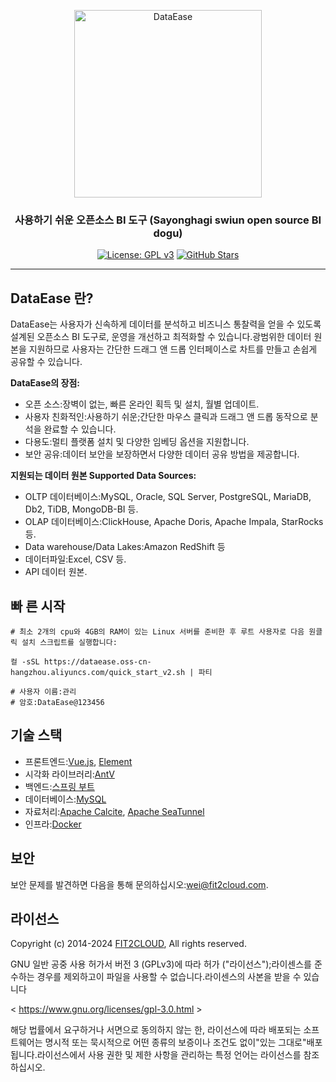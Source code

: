 <p align="center"><a href="https://dataease.io"><img src="https://dataease.oss-cn-hangzhou.aliyuncs.com/img/dataease-logo.png" alt="DataEase" width="300" /></a></p>
<h3 align="center">사용하기 쉬운 오픈소스 BI 도구 (Sayonghagi swiun open source BI dogu)</h3>
<p align="center">
  <a href="https://www.gnu.org/licenses/gpl-3.0.html"><img src="https://img.shields.io/github/license/dataease/dataease?color=%231890FF" alt="License: GPL v3"></a>
  <a href="https://github.com/dataease/dataease"><img src="https://img.shields.io/github/stars/dataease/dataease?color=%231890FF&style=flat-square" alt="GitHub Stars"></a>
</p>

------------------------------

## DataEase 란?

DataEase는 사용자가 신속하게 데이터를 분석하고 비즈니스 통찰력을 얻을 수 있도록 설계된 오픈소스 BI 도구로, 운영을 개선하고 최적화할 수 있습니다.광범위한 데이터 원본을 지원하므로 사용자는 간단한 드래그 앤 드롭 인터페이스로 차트를 만들고 손쉽게 공유할 수 있습니다.

**DataEase의 장점:**

-   오픈 소스:장벽이 없는, 빠른 온라인 획득 및 설치, 월별 업데이트.
-   사용자 친화적인:사용하기 쉬운;간단한 마우스 클릭과 드래그 앤 드롭 동작으로 분석을 완료할 수 있습니다.
-   다용도:멀티 플랫폼 설치 및 다양한 임베딩 옵션을 지원합니다.
-   보안 공유:데이터 보안을 보장하면서 다양한 데이터 공유 방법을 제공합니다.

**지원되는 데이터 원본 Supported Data Sources:**

- OLTP 데이터베이스:MySQL, Oracle, SQL Server, PostgreSQL, MariaDB, Db2, TiDB, MongoDB-BI 등.
- OLAP 데이터베이스:ClickHouse, Apache Doris, Apache Impala, StarRocks 등.
- Data warehouse/Data Lakes:Amazon RedShift 등
- 데이터파일:Excel, CSV 등.
- API 데이터 원본.

## 빠 른 시작

```
# 최소 2개의 cpu와 4GB의 RAM이 있는 Linux 서버를 준비한 후 루트 사용자로 다음 원클릭 설치 스크립트를 실행합니다:

컬 -sSL https://dataease.oss-cn-hangzhou.aliyuncs.com/quick_start_v2.sh | 파티

# 사용자 이름:관리
# 암호:DataEase@123456
```

## 기술 스택

- 프론트엔드:[Vue.js](https://vuejs.org/), [Element](https://element.eleme.cn/)
- 시각화 라이브러리:[AntV](https://antv.vision/zh)
- 백엔드:[스프링 부트](https://spring.io/projects/spring-boot)
- 데이터베이스:[MySQL](https://www.mysql.com/)
- 자료처리:[Apache Calcite](https://github.com/apache/calcite/), [Apache SeaTunnel](https://github.com/apache/seatunnel)
- 인프라:[Docker](https://www.docker.com/)

## 보안

보안 문제를 발견하면 다음을 통해 문의하십시오:wei@fit2cloud.com.

## 라이선스

Copyright (c) 2014-2024 [FIT2CLOUD](https://fit2cloud.com/), All rights reserved.

GNU 일반 공중 사용 허가서 버전 3 (GPLv3)에 따라 허가 ("라이선스");라이센스를 준수하는 경우를 제외하고이 파일을 사용할 수 없습니다.라이센스의 사본을 받을 수 있습니다

< https://www.gnu.org/licenses/gpl-3.0.html >

해당 법률에서 요구하거나 서면으로 동의하지 않는 한, 라이선스에 따라 배포되는 소프트웨어는 명시적 또는 묵시적으로 어떤 종류의 보증이나 조건도 없이"있는 그대로"배포됩니다.라이선스에서 사용 권한 및 제한 사항을 관리하는 특정 언어는 라이선스를 참조하십시오.
